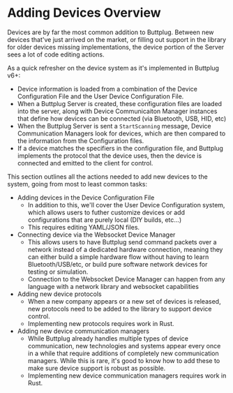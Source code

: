 # Adding Devices Overview

Devices are by far the most common addition to Buttplug. Between new devices that've just
arrived on the market, or filling out support in the library for older devices missing implementations, the device portion of the Server sees a lot of code editing actions.

As a quick refresher on the device system as it's implemented in Buttplug v6+:

- Device information is loaded from a combination of the Device Configuration File and the User
  Device Configuration File.
- When a Buttplug Server is created, these configuration files are loaded into the server, along
  with Device Communicaiton Manager instances that define how devices can be connected (via Bluetooth, USB, HID, etc)
- When the Buttplug Server is sent a `StartScanning` message, Device Communication Managers look for
  devices, which are then compared to the information from the Configuration files.
- If a device matches the specifiers in the configuration file, and Buttplug implements the protocol
  that the device uses, then the device is connected and emitted to the client for control.

This section outlines all the actions needed to add new devices to the system, going from most to
least common tasks:

- Adding devices in the Device Configuration File
  - In addition to this, we'll cover the User Device Configuration system, which allows users to
    futher customize devices or add configurations that are purely local (DIY builds, etc...)
  - This requires editing YAML/JSON files.    
- Connecting device via the Websocket Device Manager
  - This allows users to have Buttplug send command packets over a network instead of a dedicated
    hardware connection, meaning they can either build a simple hardware flow without having to learn Bluetooth/USB/etc, or build pure software network devices for testing or simulation.
  - Connection to the Websocket Device Manager can happen from any language with a network library
    and websocket capabilities
- Adding new device protocols
  - When a new company appears or a new set of devices is released, new protocols need to be added
    to the library to support device control.
  - Implementing new protocols requires work in Rust.
- Adding new device communication managers
  - While Buttplug already handles multiple types of device communication, new technologies and
    systems appear every once in a while that require additions of completely new communication managers. While this is rare, it's good to know how to add these to make sure device support is robust as possible.
  - Implementing new device communication managers requires work in Rust.

      